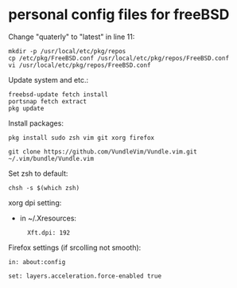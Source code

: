 # personal config files for freeBSD

Change "quaterly" to "latest" in line 11:

    mkdir -p /usr/local/etc/pkg/repos
    cp /etc/pkg/FreeBSD.conf /usr/local/etc/pkg/repos/FreeBSD.conf
    vi /usr/local/etc/pkg/repos/FreeBSD.conf

Update system and etc.:

    freebsd-update fetch install
    portsnap fetch extract
    pkg update
    
Install packages:

    pkg install sudo zsh vim git xorg firefox
    
    git clone https://github.com/VundleVim/Vundle.vim.git ~/.vim/bundle/Vundle.vim 
    
Set zsh to default:
    
    chsh -s $(which zsh)

xorg dpi setting:
- in ~/.Xresources:
    
        Xft.dpi: 192

    



Firefox settings (if srcolling not smooth):

    in: about:config
  
    set: layers.acceleration.force-enabled true
